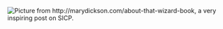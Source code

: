 ![Picture from http://marydickson.com/about-that-wizard-book, a very inspiring post on SICP.](http://marydickson.com/wp-content/uploads/2015/01/IMAG1125_1-579x1024.jpg)

